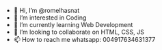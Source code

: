 - 👋 Hi, I’m @romelhasnat
- 👀 I’m interested in Coding
- 🌱 I’m currently learning Web Development
- 💞️ I’m looking to collaborate on HTML, CSS, JS
- 📫 How to reach me whatsapp: 004917634631377

<!---
romelhasnat/romelhasnat is a ✨ special ✨ repository because its `README.md` (this file) appears on your GitHub profile.
You can click the Preview link to take a look at your changes.
--->
